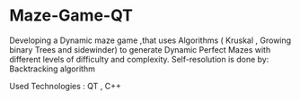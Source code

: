 # Maze-Game-QT

Developing a Dynamic maze game ,that uses Algorithms ( Kruskal , Growing binary Trees and sidewinder) to generate Dynamic Perfect Mazes with different levels of difficulty and complexity.
Self-resolution is done by: Backtracking algorithm

Used Technologies : QT , C++
